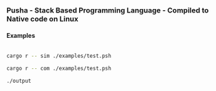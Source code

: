### Pusha - Stack Based Programming Language - Compiled to Native code on Linux

#### Examples

```bash

cargo r -- sim ./examples/test.psh

cargo r -- com ./examples/test.psh

./output

```
